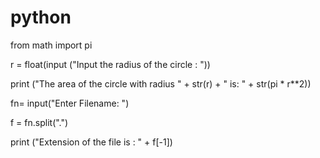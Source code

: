 # python 
from math import pi

r = float(input ("Input the radius of the circle : "))

print ("The area of the circle with radius " + str(r) + " is: " + str(pi * r**2))




fn= input("Enter Filename: ")

f = fn.split(".")

print ("Extension of the file is : " + f[-1])
